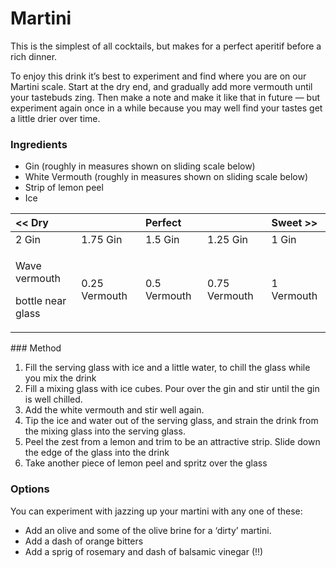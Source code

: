 # Martini

This is the simplest of all cocktails, but makes for a perfect aperitif before a rich dinner.

To enjoy this drink it’s best to experiment and find where you are on our Martini scale. Start at the dry end, and gradually add more vermouth until your tastebuds zing. Then make a note and make it like that in future — but experiment again once in a while because you may well find your tastes get a little drier over time.

### Ingredients

* Gin \(roughly in measures shown on sliding scale below\)
* White Vermouth \(roughly in measures shown on sliding scale below\)
* Strip of lemon peel
* Ice

<table>
  <thead>
    <tr>
      <th style="text-align:left">&lt;&lt; Dry</th>
      <th style="text-align:left"></th>
      <th style="text-align:left">Perfect</th>
      <th style="text-align:left"></th>
      <th style="text-align:left">Sweet &gt;&gt;</th>
    </tr>
  </thead>
  <tbody>
    <tr>
      <td style="text-align:left">2 Gin</td>
      <td style="text-align:left">1.75 Gin</td>
      <td style="text-align:left">1.5 Gin</td>
      <td style="text-align:left">1.25 Gin</td>
      <td style="text-align:left">1 Gin</td>
    </tr>
    <tr>
      <td style="text-align:left">
        <p>Wave vermouth</p>
        <p>bottle near glass</p>
      </td>
      <td style="text-align:left">0.25 Vermouth</td>
      <td style="text-align:left">0.5 Vermouth</td>
      <td style="text-align:left">0.75 Vermouth</td>
      <td style="text-align:left">1 Vermouth</td>
    </tr>
  </tbody>
</table>### Method

1. Fill the serving glass with ice and a little water, to chill the glass while you mix the drink
2. Fill a mixing glass with ice cubes. Pour over the gin and stir until the gin is well chilled.
3. Add the white vermouth and stir well again.
4. Tip the ice and water out of the serving glass, and strain the drink from the mixing glass into the serving glass.
5. Peel the zest from a lemon and trim to be an attractive strip. Slide down the edge of the glass into the drink
6. Take another piece of lemon peel and spritz over the glass

### Options

You can experiment with jazzing up your martini with any one of these:

* Add an olive and some of the olive brine for a ‘dirty’ martini.
* Add a dash of orange bitters
* Add a sprig of rosemary and dash of balsamic vinegar \(!!\)

